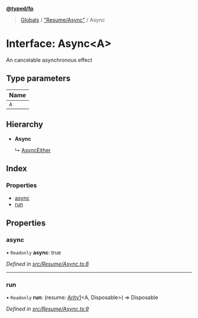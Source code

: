 **[@typed/fp](../README.md)**

> [Globals](../globals.md) / ["Resume/Async"](../modules/_resume_async_.md) / Async

# Interface: Async\<A>

An cancelable asynchronous effect

## Type parameters

Name |
------ |
`A` |

## Hierarchy

* **Async**

  ↳ [AsyncEither](_resume_asynceither_.asynceither.md)

## Index

### Properties

* [async](_resume_async_.async.md#async)
* [run](_resume_async_.async.md#run)

## Properties

### async

• `Readonly` **async**: true

*Defined in [src/Resume/Async.ts:8](https://github.com/TylorS/typed-fp/blob/ac98ca1/src/Resume/Async.ts#L8)*

___

### run

• `Readonly` **run**: (resume: [Arity1](../modules/_common_types_.md#arity1)\<A, Disposable>) => Disposable

*Defined in [src/Resume/Async.ts:9](https://github.com/TylorS/typed-fp/blob/ac98ca1/src/Resume/Async.ts#L9)*
